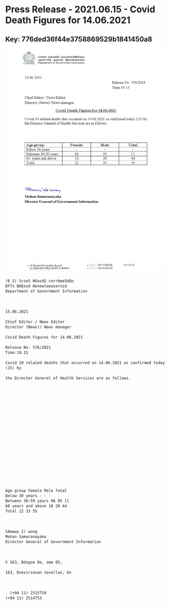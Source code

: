 # Press Release - 2021.06.15 - Covid Death Figures for 14.06.2021 
Key: 776ded36f44e3758869529b1841450a8 
![img](img/776ded36f44e3758869529b1841450a8.jpg)
---
```
(6 S) ScseS HOasdS cerrbmeSdQo
DFTs BHEosd Henewtaeasernid
Department of Government Information

 

15.06.2021

Chief Editor / News Editor
Director (News)/ News manager

Covid Death Figures for 14.06.2021

Release No: 576/2021
Time:19.15

Covid 19 related deaths that occurred on 14.06.2021 as confirmed today (15) by

the Director General of Health Services are as follows.

 

 

 

 

 

 

 

 

 

 

Age group Female Male Total
Below 30 years - - -
Between 30-59 years 06 05 ll
60 years and above 16 28 44
Total 22 33 55

 

SAmwwy 2) wong
Mohan Samaranayake
Director General of Government Information

 

© 163, Bdzgoa Oe, ome 05,

163, Dnexirsonan novellas, Gn

 

. (+94 11) 2515759
(+94 11) 2514753

```
